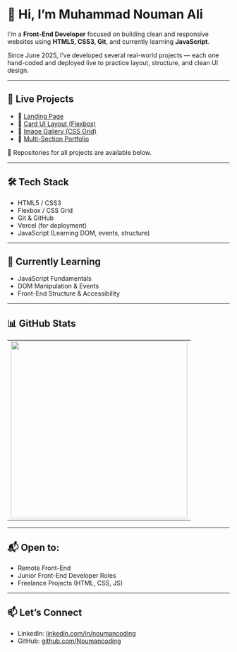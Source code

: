 # 👋 Hi, I’m Muhammad Nouman Ali

I'm a **Front-End Developer** focused on building clean and responsive websites using **HTML5, CSS3, Git**, and currently learning **JavaScript**.

Since June 2025, I’ve developed several real-world projects — each one hand-coded and deployed live to practice layout, structure, and clean UI design.

---

## 🚀 Live Projects

- 🔹 [Landing Page](https://landing-page-noumancoding.vercel.app)
- 🔹 [Card UI Layout (Flexbox)](https://card-ui-html-css.vercel.app)
- 🔹 [Image Gallery (CSS Grid)](https://responsive-image-gallery-html-css.vercel.app)
- 🔹 [Multi-Section Portfolio](https://multi-section-portfolio-html-css.vercel.app)

🔗 Repositories for all projects are available below.

---

## 🛠️ Tech Stack

- HTML5 / CSS3  
- Flexbox / CSS Grid  
- Git & GitHub  
- Vercel (for deployment)  
- JavaScript (Learning DOM, events, structure)

---

## 📌 Currently Learning

- JavaScript Fundamentals  
- DOM Manipulation & Events  
- Front-End Structure & Accessibility

---

## 📊 GitHub Stats  

<table align="center">
  <tr>
    <td align="center">
      <img src="https://github-readme-stats.vercel.app/api/top-langs/?username=Noumancoding&layout=compact&theme=tokyonight&hide_border=true" width="400" />
    </td>
  </tr>
</table>


---
## 📬 Open to:

- Remote Front-End   
- Junior Front-End Developer Roles  
- Freelance Projects (HTML, CSS, JS)

---

## 📫 Let’s Connect

- LinkedIn: [linkedin.com/in/noumancoding](https://linkedin.com/in/noumancoding)
- GitHub: [github.com/Noumancoding](https://github.com/Noumancoding)
